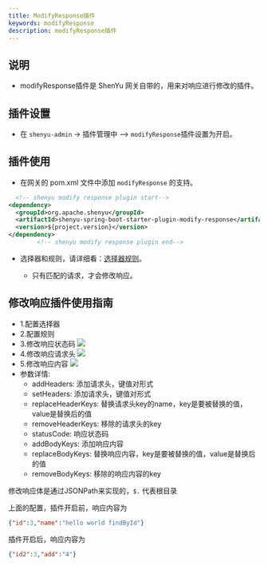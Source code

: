 ```yaml
---
title: ModifyResponse插件
keywords: modifyResponse
description: modifyResponse插件
---
```


## 说明

* modifyResponse插件是 ShenYu 网关自带的，用来对响应进行修改的插件。


## 插件设置

* 在 `shenyu-admin` -> 插件管理中 --> `modifyResponse`插件设置为开启。

## 插件使用

* 在网关的 pom.xml 文件中添加 `modifyResponse` 的支持。

```xml
  <!-- shenyu modify response plugin start-->
<dependency>
  <groupId>org.apache.shenyu</groupId>
  <artifactId>shenyu-spring-boot-starter-plugin-modify-response</artifactId>
  <version>${project.version}</version>
</dependency>
        <!-- shenyu modify response plugin end-->
```

* 选择器和规则，请详细看：[选择器规则](../selector-and-rule)。

  * 只有匹配的请求，才会修改响应。


## 修改响应插件使用指南
* 1.配置选择器
* 2.配置规则
* 3.修改响应状态码
![](/img/shenyu/plugin/modify-response/modifyStatus-cn.png)
* 4.修改响应请求头
![](/img/shenyu/plugin/modify-response/modifyHeader-cn.png)
* 5.修改响应内容
![](/img/shenyu/plugin/modify-response/modifyBody-cn.png)
* 参数详情:
  * addHeaders: 添加请求头，键值对形式
  * setHeaders: 添加请求头，键值对形式
  * replaceHeaderKeys: 替换请求头key的name，key是要被替换的值，value是替换后的值
  * removeHeaderKeys: 移除的请求头的key
  * statusCode: 响应状态码
  * addBodyKeys: 添加响应内容
  * replaceBodyKeys: 替换响应内容，key是要被替换的值，value是替换后的值
  * removeBodyKeys: 移除的响应内容的key

修改响应体是通过JSONPath来实现的，`$.` 代表根目录

上面的配置，插件开启前，响应内容为
```json
{"id":3,"name":"hello world findById"}
```
插件开启后，响应内容为
```json
{"id2":3,"add":"4"}
```

